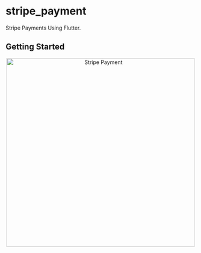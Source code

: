 # stripe_payment

Stripe Payments Using Flutter.

## Getting Started

<p align="center">
  <img src="https://github.com/user-attachments/assets/5c39e616-e4fe-4195-9f4f-2c0de8692927" alt="Stripe Payment" width="500">
</p>
